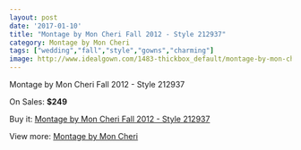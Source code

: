 ```yaml
---
layout: post
date: '2017-01-10'
title: "Montage by Mon Cheri Fall 2012 - Style 212937"
category: Montage by Mon Cheri
tags: ["wedding","fall","style","gowns","charming"]
image: http://www.idealgown.com/1483-thickbox_default/montage-by-mon-cheri-fall-2012-style-212937.jpg
---
```

Montage by Mon Cheri Fall 2012 - Style 212937

On Sales: **$249**
<a href="https://www.idealgown.com/en/montage-by-mon-cheri/676-montage-by-mon-cheri-fall-2012-style-212937.html"><amp-img layout="responsive" width="600" height="600" src="//www.idealgown.com/1483-thickbox_default/montage-by-mon-cheri-fall-2012-style-212937.jpg" alt="Montage by Mon Cheri Fall 2012 - Style 212937 0" /></a>
<a href="https://www.idealgown.com/en/montage-by-mon-cheri/676-montage-by-mon-cheri-fall-2012-style-212937.html"><amp-img layout="responsive" width="600" height="600" src="//www.idealgown.com/1484-thickbox_default/montage-by-mon-cheri-fall-2012-style-212937.jpg" alt="Montage by Mon Cheri Fall 2012 - Style 212937 1" /></a>

Buy it: [Montage by Mon Cheri Fall 2012 - Style 212937](https://www.idealgown.com/en/montage-by-mon-cheri/676-montage-by-mon-cheri-fall-2012-style-212937.html "Montage by Mon Cheri Fall 2012 - Style 212937")

View more: [Montage by Mon Cheri](https://www.idealgown.com/en/9-montage-by-mon-cheri "Montage by Mon Cheri")